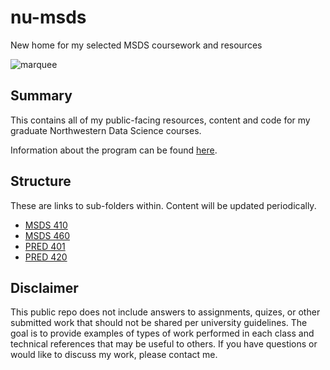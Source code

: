 # nu-msds

New home for my selected MSDS coursework and resources

![marquee](https://s3-us-west-2.amazonaws.com/andrewdavidknight.com/images/NU_DataScience_marquee.PNG)

## Summary

This contains all of my public-facing resources, content and code for my graduate Northwestern Data Science courses.

Information about the program can be found [here](https://sps.northwestern.edu/masters/data-science/).

## Structure

These are links to sub-folders within. Content will be updated periodically.

* [MSDS 410]()
* [MSDS 460]()
* [PRED 401]()
* [PRED 420]()

## Disclaimer

This public repo does not include answers to assignments, quizes, or other submitted work that should not be shared per university guidelines. The goal is to provide examples of types of work performed in each class and technical references that may be useful to others. If you have questions or would like to discuss my work, please contact me.
